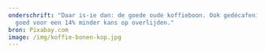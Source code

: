 ```yaml
---
onderschrift: "Daar is-ie dan: de goede oude koffieboon. Ook gedécafeniëerd nog
  goed voor een 14% minder kans op overlijden."
bron: Pixabay.com
image: /img/koffie-bonen-kop.jpg
---
```


